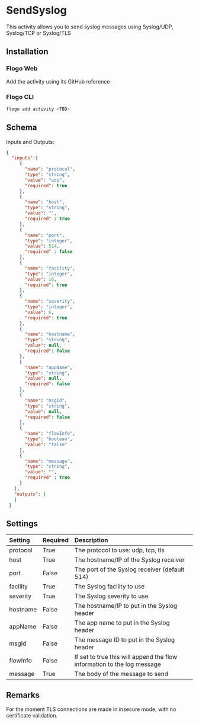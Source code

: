 # SendSyslog
This activity allows you to send syslog messages using Syslog/UDP, Syslog/TCP or Syslog/TLS

## Installation
### Flogo Web
Add the activity using its GitHub reference <TBD>
### Flogo CLI
```bash
flogo add activity <TBD>
```

## Schema
Inputs and Outputs:

```json
{
  "inputs":[
     {
       "name": "protocol",
       "type": "string",
       "value": "udp",
       "required": true
     },
     {
       "name": "host",
       "type": "string",
       "value": "",
       "required" : true
     },
     {
       "name": "port",
       "type": "integer",
       "value": 514,
       "required" : false
     },
     {
       "name": "facility",
       "type": "integer",
       "value": 16,
       "required": true
     },
     {
       "name": "severity",
       "type": "integer",
       "value": 6,
       "required": true
     },
     {
       "name": "hostname",
       "type": "string",
       "value": null,
       "required": false
     },
     {
       "name": "appName",
       "type": "string",
       "value": null,
       "required": false
     },
     {
       "name": "msgId",
       "type": "string",
       "value": null,
       "required": false
     },
     {
       "name": "flowInfo",
       "type": "boolean",
       "value": "false"
     },
     {
       "name": "message",
       "type": "string",
       "value": "",
       "required" : true
     }
   ],
   "outputs": [
   ]
 }
```
## Settings
| Setting     | Required | Description |
|:------------|:---------|:------------|
| protocol     | True    | The protocol to use: udp, tcp, tls |
| host     | True    | The hostname/IP of the Syslog receiver |
| port     | False | The port of the Syslog receiver (default 514) |
| facility | True | The Syslog facility to use |
| severity | True | The Syslog severity to use |
| hostname | False | The hostname/IP to put in the Syslog header |
| appName | False | The app name to put in the Syslog header |
| msgId | False | The message ID to put in the Syslog header |
| flowInfo    | False    | If set to true this will append the flow information to the log message |
| message     | True    | The body of the message to send |

## Remarks

For the moment TLS connections are made in insecure mode, with no certificate validation.
```